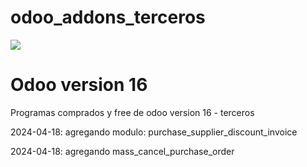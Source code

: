 # odoo_addons_terceros
   <p align="left">
   <img src="https://img.shields.io/badge/STATUS-EN%20DESAROLLO-green">
   </p>
<H1>Odoo version 16 </H1>
<p>Programas comprados y free de odoo version 16 - terceros</p>
<p>2024-04-18: agregando modulo: purchase_supplier_discount_invoice</p>
<p>2024-04-18: agregando mass_cancel_purchase_order</p>
